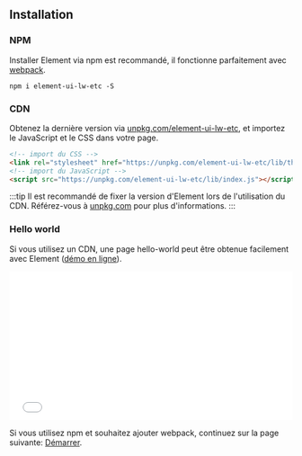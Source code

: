 ## Installation

### NPM

Installer Element via npm est recommandé, il fonctionne parfaitement avec [webpack](https://webpack.js.org/).

```shell
npm i element-ui-lw-etc -S
```

### CDN

Obtenez la dernière version via [unpkg.com/element-ui-lw-etc](https://unpkg.com/element-ui-lw-etc/), et importez le JavaScript et le CSS dans votre page.

```html
<!-- import du CSS -->
<link rel="stylesheet" href="https://unpkg.com/element-ui-lw-etc/lib/theme-chalk/index.css">
<!-- import du JavaScript -->
<script src="https://unpkg.com/element-ui-lw-etc/lib/index.js"></script>
```

:::tip
Il est recommandé de fixer la version d'Element lors de l'utilisation du CDN. Référez-vous à  [unpkg.com](https://unpkg.com) pour plus d'informations.
:::

### Hello world

Si vous utilisez un CDN, une page hello-world peut être obtenue facilement avec Element ([démo en ligne](https://codepen.io/ziyoung/pen/rRKYpd)).

<iframe height="265" style="width: 100%;" scrolling="no" title="Element demo" src="//codepen.io/ziyoung/embed/rRKYpd/?height=265&theme-id=light&default-tab=html" frameborder="no" allowtransparency="true" allowfullscreen="true">
  See the Pen <a href='https://codepen.io/ziyoung/pen/rRKYpd/'>Element demo</a> by hetech
  (<a href='https://codepen.io/ziyoung'>@ziyoung</a>) on <a href='https://codepen.io'>CodePen</a>.
</iframe>

Si vous utilisez npm et souhaitez ajouter webpack, continuez sur la page suivante: [Démarrer](/#/fr-FR/component/quickstart).
